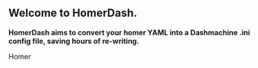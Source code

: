 ## Welcome to HomerDash.

**HomerDash aims to convert your homer YAML into a Dashmachine .ini config file, saving hours of re-writing.**

Homer

<!--stackedit_data:
eyJoaXN0b3J5IjpbLTkxNTYyMzU1MSwtODk3NDM0ODU5XX0=
-->